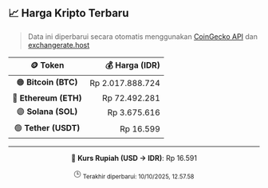 

<!-- HARGA_KRIPTO -->
## 📈 Harga Kripto Terbaru

> Data ini diperbarui secara otomatis menggunakan [CoinGecko API](https://www.coingecko.com/) dan [exchangerate.host](https://exchangerate.host/)

<div align="center">

| 🪙 Token | 💰 Harga (IDR) |
|:------:|---------------:|
| 🟠 **Bitcoin (BTC)**   | Rp 2.017.888.724 |
| 🔵 **Ethereum (ETH)**  | Rp 72.492.281 |
| 🟣 **Solana (SOL)**    | Rp 3.675.616 |
| 🟢 **Tether (USDT)**   | Rp 16.599 |

---

💱 **Kurs Rupiah (USD → IDR)**: Rp 16.591

🕒 <sub>Terakhir diperbarui: 10/10/2025, 12.57.58</sub>

</div>
<!-- /HARGA_KRIPTO -->